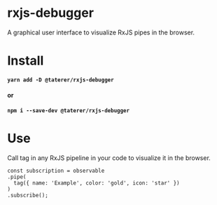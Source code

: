 # rxjs-debugger
A graphical user interface to visualize RxJS pipes in the browser.

# Install
#### `yarn add -D @taterer/rxjs-debugger`
#### or
#### `npm i --save-dev @taterer/rxjs-debugger`

# Use
Call tag in any RxJS pipeline in your code to visualize it in the browser.
```
const subscription = observable
.pipe(
  tag({ name: 'Example', color: 'gold', icon: 'star' })
)
.subscribe();
```

